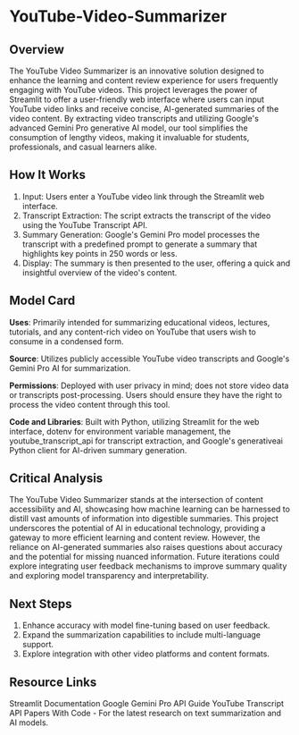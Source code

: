 # YouTube-Video-Summarizer


## Overview

The YouTube Video Summarizer is an innovative solution designed to enhance the learning and content review experience for users frequently engaging with YouTube videos. This project leverages the power of Streamlit to offer a user-friendly web interface where users can input YouTube video links and receive concise, AI-generated summaries of the video content. By extracting video transcripts and utilizing Google's advanced Gemini Pro generative AI model, our tool simplifies the consumption of lengthy videos, making it invaluable for students, professionals, and casual learners alike.

## How It Works

1. Input: Users enter a YouTube video link through the Streamlit web interface.
2. Transcript Extraction: The script extracts the transcript of the video using the YouTube Transcript API.
3. Summary Generation: Google's Gemini Pro model processes the transcript with a predefined prompt to generate a summary that highlights key points in 250 words or less.
4. Display: The summary is then presented to the user, offering a quick and insightful overview of the video's content.

## Model Card

**Uses**: Primarily intended for summarizing educational videos, lectures, tutorials, and any content-rich video on YouTube that users wish to consume in a condensed form.

**Source**: Utilizes publicly accessible YouTube video transcripts and Google's Gemini Pro AI for summarization.

**Permissions**: Deployed with user privacy in mind; does not store video data or transcripts post-processing. Users should ensure they have the right to process the video content through this tool.

**Code and Libraries**: Built with Python, utilizing Streamlit for the web interface, dotenv for environment variable management, the youtube_transcript_api for transcript extraction, and Google's generativeai Python client for AI-driven summary generation.

## Critical Analysis

The YouTube Video Summarizer stands at the intersection of content accessibility and AI, showcasing how machine learning can be harnessed to distill vast amounts of information into digestible summaries. This project underscores the potential of AI in educational technology, providing a gateway to more efficient learning and content review. However, the reliance on AI-generated summaries also raises questions about accuracy and the potential for missing nuanced information. Future iterations could explore integrating user feedback mechanisms to improve summary quality and exploring model transparency and interpretability.

## Next Steps

1. Enhance accuracy with model fine-tuning based on user feedback.
2. Expand the summarization capabilities to include multi-language support.
3. Explore integration with other video platforms and content formats.

## Resource Links

Streamlit Documentation
Google Gemini Pro API Guide
YouTube Transcript API
Papers With Code - For the latest research on text summarization and AI models.

